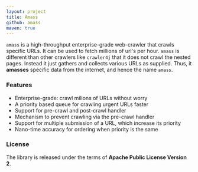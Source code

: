 ```yaml
---
layout: project
title: Amass
github: amass
maven: true
---
```


`amass` is a high-throughput enterprise-grade web-crawler that crawls specific URLs. It can be used to fetch 
millions of url's per hour. `amass` is different than other crawlers like `crawler4j` that it does not crawl
the nested pages. Instead it just gathers and collects various URLs as supplied. Thus, it **amasses** specific
data from the internet, and hence the name `amass`.

### Features

* Enterprise-grade: crawl milions of URLs without worry
* A priority based queue for crawling urgent URLs faster
* Support for pre-crawl and post-crawl handler
* Mechanism to prevent crawling via the pre-crawl handler
* Support for multiple submission of a URL, which increase its priority
* Nano-time accuracy for ordering when priority is the same

### License

The library is released under the terms of **Apache Public License Version 2**.
